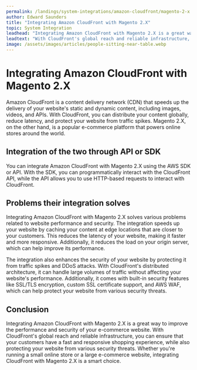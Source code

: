 ```yaml
---
permalink: /landings/system-integrations/amazon-cloudfront/magento-2-x
author: Edward Saunders
title: "Integrating Amazon CloudFront with Magento 2.X"
topic: System Integration
leadhead: "Integrating Amazon CloudFront with Magento 2.X is a great way to improve the performance and security of your e-commerce website"
leadtext: "With CloudFront's global reach and reliable infrastructure, you can ensure that your customers have a fast and responsive shopping experience, while also protecting your website from various security threats. Whether you're running a small online store or a large e-commerce website, integrating CloudFront with Magento 2.X is a smart choice."
image: /assets/images/articles/people-sitting-near-table.webp
---
```

<div class="arttext">    <h1>Integrating Amazon CloudFront with Magento 2.X</h1>
    <p>Amazon CloudFront is a content delivery network (CDN) that speeds up the delivery of your website's static and dynamic content, including images, videos, and APIs. With CloudFront, you can distribute your content globally, reduce latency, and protect your website from traffic spikes. Magento 2.X, on the other hand, is a popular e-commerce platform that powers online stores around the world.</p>
    <h2>Integration of the two through API or SDK</h2>
    <p>You can integrate Amazon CloudFront with Magento 2.X using the AWS SDK or API. With the SDK, you can programmatically interact with the CloudFront API, while the API allows you to use HTTP-based requests to interact with CloudFront.</p>
    <h2>Problems their integration solves</h2>
    <p>Integrating Amazon CloudFront with Magento 2.X solves various problems related to website performance and security. The integration speeds up your website by caching your content at edge locations that are closer to your customers. This reduces the latency of your website, making it faster and more responsive. Additionally, it reduces the load on your origin server, which can help improve its performance.</p>
    <p>The integration also enhances the security of your website by protecting it from traffic spikes and DDoS attacks. With CloudFront's distributed architecture, it can handle large volumes of traffic without affecting your website's performance. Additionally, it comes with built-in security features like SSL/TLS encryption, custom SSL certificate support, and AWS WAF, which can help protect your website from various security threats.</p>
    <h2>Conclusion</h2>
    <p>Integrating Amazon CloudFront with Magento 2.X is a great way to improve the performance and security of your e-commerce website. With CloudFront's global reach and reliable infrastructure, you can ensure that your customers have a fast and responsive shopping experience, while also protecting your website from various security threats. Whether you're running a small online store or a large e-commerce website, integrating CloudFront with Magento 2.X is a smart choice.</p>
</div>